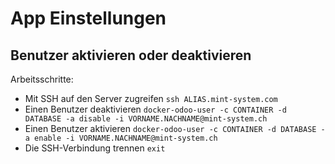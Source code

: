 # App Einstellungen

## Benutzer aktivieren oder deaktivieren

Arbeitsschritte:
* Mit SSH auf den Server zugreifen `ssh ALIAS.mint-system.com`
* Einen Benutzer deaktivieren `docker-odoo-user -c CONTAINER -d DATABASE -a disable -i VORNAME.NACHNAME@mint-system.ch`
* Einen Benutzer aktivieren `docker-odoo-user -c CONTAINER -d DATABASE -a enable -i VORNAME.NACHNAME@mint-system.ch`
* Die SSH-Verbindung trennen `exit`